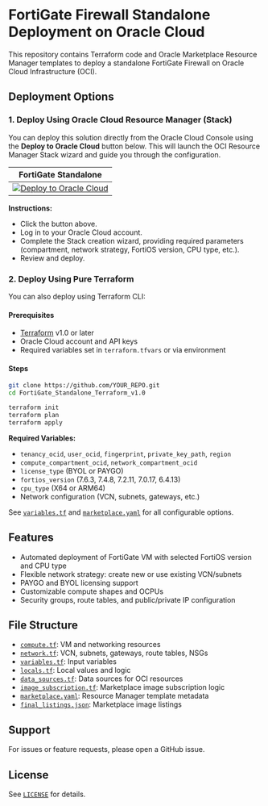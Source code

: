 # FortiGate Firewall Standalone Deployment on Oracle Cloud

This repository contains Terraform code and Oracle Marketplace Resource Manager templates to deploy a standalone FortiGate Firewall on Oracle Cloud Infrastructure (OCI).

## Deployment Options

### 1. Deploy Using Oracle Cloud Resource Manager (Stack)

You can deploy this solution directly from the Oracle Cloud Console using the **Deploy to Oracle Cloud** button below. This will launch the OCI Resource Manager Stack wizard and guide you through the configuration.

|FortiGate Standalone|
|:-:|
|[![Deploy to Oracle Cloud](https://oci-resourcemanager-plugin.plugins.oci.oraclecloud.com/latest/deploy-to-oracle-cloud.svg)](https://cloud.oracle.com/resourcemanager/stacks/create?zipUrl=https://github.com/40net-cloud/fortinet-oci-solutions/releases/download/fgtstandalone/FortiGate_Standalone_Terraform_v1.0.zip)|

**Instructions:**
- Click the button above.
- Log in to your Oracle Cloud account.
- Complete the Stack creation wizard, providing required parameters (compartment, network strategy, FortiOS version, CPU type, etc.).
- Review and deploy.

### 2. Deploy Using Pure Terraform

You can also deploy using Terraform CLI:

#### Prerequisites
- [Terraform](https://www.terraform.io/downloads.html) v1.0 or later
- Oracle Cloud account and API keys
- Required variables set in `terraform.tfvars` or via environment

#### Steps

```sh
git clone https://github.com/YOUR_REPO.git
cd FortiGate_Standalone_Terraform_v1.0

terraform init
terraform plan
terraform apply
```

**Required Variables:**
- `tenancy_ocid`, `user_ocid`, `fingerprint`, `private_key_path`, `region`
- `compute_compartment_ocid`, `network_compartment_ocid`
- `license_type` (BYOL or PAYGO)
- `fortios_version` (7.6.3, 7.4.8, 7.2.11, 7.0.17, 6.4.13)
- `cpu_type` (X64 or ARM64)
- Network configuration (VCN, subnets, gateways, etc.)

See [`variables.tf`](variables.tf) and [`marketplace.yaml`](marketplace.yaml) for all configurable options.

## Features

- Automated deployment of FortiGate VM with selected FortiOS version and CPU type
- Flexible network strategy: create new or use existing VCN/subnets
- PAYGO and BYOL licensing support
- Customizable compute shapes and OCPUs
- Security groups, route tables, and public/private IP configuration

## File Structure

- [`compute.tf`](/Standalone/terraform/compute.tf): VM and networking resources
- [`network.tf`](network.tf): VCN, subnets, gateways, route tables, NSGs
- [`variables.tf`](variables.tf): Input variables
- [`locals.tf`](locals.tf): Local values and logic
- [`data_sources.tf`](data_sources.tf): Data sources for OCI resources
- [`image_subscription.tf`](image_subscription.tf): Marketplace image subscription logic
- [`marketplace.yaml`](marketplace.yaml): Resource Manager template metadata
- [`final_listings.json`](final_listings.json): Marketplace image listings

## Support

For issues or feature requests, please open a GitHub issue.

## License

See [`LICENSE`](LICENSE) for details.
